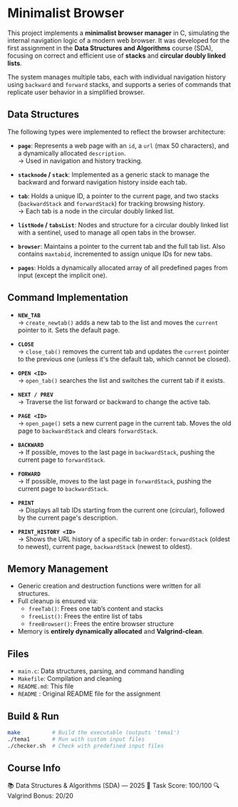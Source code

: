 # Minimalist Browser

This project implements a **minimalist browser manager** in C, simulating the internal navigation logic of a modern web browser. It was developed for the first assignment in the **Data Structures and Algorithms** course (SDA), focusing on correct and efficient use of **stacks** and **circular doubly linked lists**.

The system manages multiple tabs, each with individual navigation history using `backward` and `forward` stacks, and supports a series of commands that replicate user behavior in a simplified browser.

## Data Structures

The following types were implemented to reflect the browser architecture:

- **`page`**: Represents a web page with an `id`, a `url` (max 50 characters), and a dynamically allocated `description`.  
  → Used in navigation and history tracking.

- **`stacknode` / `stack`**: Implemented as a generic stack to manage the backward and forward navigation history inside each tab.

- **`tab`**: Holds a unique ID, a pointer to the current page, and two stacks (`backwardStack` and `forwardStack`) for tracking browsing history.  
  → Each tab is a node in the circular doubly linked list.

- **`listNode` / `tabsList`**: Nodes and structure for a circular doubly linked list with a sentinel, used to manage all open tabs in the browser.

- **`browser`**: Maintains a pointer to the current tab and the full tab list. Also contains `maxtabid`, incremented to assign unique IDs for new tabs.

- **`pages`**: Holds a dynamically allocated array of all predefined pages from input (except the implicit one).

## Command Implementation

- **`NEW_TAB`**  
  → `create_newtab()` adds a new tab to the list and moves the `current` pointer to it. Sets the default page.

- **`CLOSE`**  
  → `close_tab()` removes the current tab and updates the `current` pointer to the previous one (unless it's the default tab, which cannot be closed).

- **`OPEN <ID>`**  
  → `open_tab()` searches the list and switches the current tab if it exists.

- **`NEXT / PREV`**  
  → Traverse the list forward or backward to change the active tab.

- **`PAGE <ID>`**  
  → `open_page()` sets a new current page in the current tab. Moves the old page to `backwardStack` and clears `forwardStack`.

- **`BACKWARD`**  
  → If possible, moves to the last page in `backwardStack`, pushing the current page to `forwardStack`.

- **`FORWARD`**  
  → If possible, moves to the last page in `forwardStack`, pushing the current page to `backwardStack`.

- **`PRINT`**  
  → Displays all tab IDs starting from the current one (circular), followed by the current page's description.

- **`PRINT_HISTORY <ID>`**  
  → Shows the URL history of a specific tab in order: `forwardStack` (oldest to newest), current page, `backwardStack` (newest to oldest).

## Memory Management

- Generic creation and destruction functions were written for all structures.
- Full cleanup is ensured via:
  - `freeTab()`: Frees one tab’s content and stacks
  - `freeList()`: Frees the entire list of tabs
  - `freeBrowser()`: Frees the entire browser structure
- Memory is **entirely dynamically allocated** and **Valgrind-clean**.

## Files

- `main.c`: Data structures, parsing, and command handling
- `Makefile`: Compilation and cleaning
- `README.md`: This file
- `README` : Original README file for the assignment

## Build & Run

```bash
make          # Build the executable (outputs 'tema1')
./tema1       # Run with custom input files
./checker.sh  # Check with predefined input files
```

## Course Info

📚 Data Structures & Algorithms (SDA) — 2025
🧠 Task Score: 100/100
🔍 Valgrind Bonus: 20/20